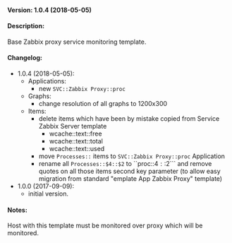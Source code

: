 #### Version: 1.0.4 (2018-05-05)

#### Description:
Base Zabbix proxy service monitoring template.

#### Changelog:
- 1.0.4 (2018-05-05):
  - Applications:
    - new ```SVC::Zabbix Proxy::proc``` 
  - Graphs:
    - change resolution of all graphs to 1200x300
  - Items:
    - delete items which have been by mistake copied from Service Zabbix Server template
      - wcache::text::free
      - wcache::text::total
      - wcache::text::used
    - move ```Processes::``` items to ```SVC::Zabbix Proxy::proc``` Application
    - rename all ```Processes::$4::$2``` to ``proc::$4::$2``` and remove quotes on all those items second key parameter (to allow easy migration from standard "emplate App Zabbix Proxy" template)
- 1.0.0 (2017-09-09):
  - initial version.

#### Notes:
Host with this template must be monitored over proxy which will be monitored.